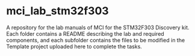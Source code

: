 # mci_lab_stm32f303
A repository for the lab manuals of MCI for the STM32F303 Discovery kit. Each folder contains a README describing the lab and required components, and each subfolder contains the files to be modified in the Template project uploaded here to complete the tasks.

